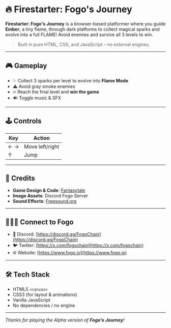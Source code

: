 # 🔥 Firestarter: Fogo's Journey

**Firestarter: Fogo's Journey** is a browser-based platformer where you guide **Ember**, a tiny flame, through dark platforms to collect magical sparks and evolve into a full FLAME! Avoid enemies and survive all 3 levels to win.

> Built in pure HTML, CSS, and JavaScript – no external engines.

---

## 🎮 Gameplay

- ✨ Collect 3 sparks per level to evolve into **Flame Mode**
- ⚠️ Avoid gray smoke enemies
- 🔥 Reach the final level and **win the game**
- 🔊 Toggle music & SFX

---

## 🕹️ Controls

| Key | Action       |
|-----|--------------|
| ← → | Move left/right |
| ↑   | Jump          |

---

## 🎨 Credits

- **Game Design & Code**: [Fantasytale](https://github.com/fantasytales)
- **Image Assets**: Discord Fogo Server
- **Sound Effects**: [Freesound.org](https://freesound.org)

---

## 🧑‍🤝‍🧑 Connect to Fogo

- 💬 Discord: [https://discord.gg/FogoChain](https://discord.gg/FogoChain)
- 🐦 Twitter: [https://x.com/fogochain](https://x.com/fogochain)
- 🌐 Website: [https://www.fogo.io](https://www.fogo.io)

---

## 🛠️ Tech Stack

- HTML5 `<canvas>`
- CSS3 (for layout & animations)
- Vanilla JavaScript
- No dependencies / no engine

---

_Thanks for playing the Alpha version of **Fogo’s Journey**!_
